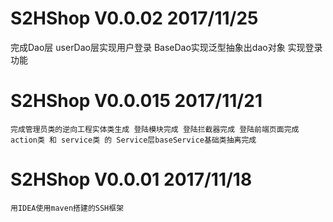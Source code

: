 
# S2HShop V0.0.02 2017/11/25
   完成Dao层 userDao层实现用户登录 BaseDao实现泛型抽象出dao对象 实现登录功能 
  
# S2HShop V0.0.015 2017/11/21
    完成管理员类的逆向工程实体类生成 登陆模块完成 登陆拦截器完成 登陆前端页面完成 
    action类 和 service类 的 Service层baseService基础类抽离完成

# S2HShop V0.0.01 2017/11/18
    用IDEA使用maven搭建的SSH框架


